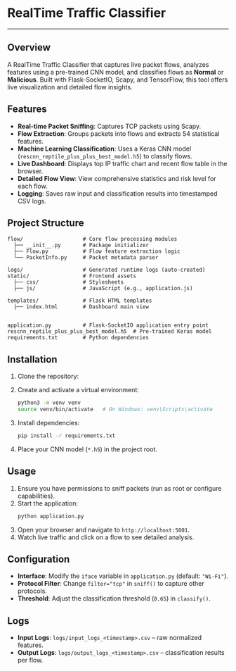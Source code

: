 # RealTime Traffic Classifier

---

## Overview
A RealTime Traffic Classifier that captures live packet flows, analyzes features using a pre-trained CNN model, and classifies flows as **Normal** or **Malicious**. Built with Flask-SocketIO, Scapy, and TensorFlow, this tool offers live visualization and detailed flow insights.

## Features
- **Real-time Packet Sniffing**: Captures TCP packets using Scapy.
- **Flow Extraction**: Groups packets into flows and extracts 54 statistical features.
- **Machine Learning Classification**: Uses a Keras CNN model (`rescnn_reptile_plus_plus_best_model.h5`) to classify flows.
- **Live Dashboard**: Displays top IP traffic chart and recent flow table in the browser.
- **Detailed Flow View**: View comprehensive statistics and risk level for each flow.
- **Logging**: Saves raw input and classification results into timestamped CSV logs.

## Project Structure
```
flow/                   # Core flow processing modules
  ├── __init__.py       # Package initializer
  ├── Flow.py           # Flow feature extraction logic
  └── PacketInfo.py     # Packet metadata parser

logs/                   # Generated runtime logs (auto-created)
static/                 # Frontend assets
  ├── css/              # Stylesheets
  ├── js/               # JavaScript (e.g., application.js)

templates/              # Flask HTML templates
  ├── index.html        # Dashboard main view
  

application.py          # Flask-SocketIO application entry point
rescnn_reptile_plus_plus_best_model.h5  # Pre-trained Keras model
requirements.txt        # Python dependencies
``` 

## Installation
1. Clone the repository:
   
2. Create and activate a virtual environment:
   ```bash
   python3 -m venv venv
   source venv/bin/activate   # On Windows: venv\Scripts\activate
   ```
3. Install dependencies:
   ```bash
   pip install -r requirements.txt
   ```
4. Place your CNN model (`*.h5`) in the project root.

## Usage
1. Ensure you have permissions to sniff packets (run as root or configure capabilities).
2. Start the application:
   ```bash
   python application.py
   ```
3. Open your browser and navigate to `http://localhost:5001`.
4. Watch live traffic and click on a flow to see detailed analysis.

## Configuration
- **Interface**: Modify the `iface` variable in `application.py` (default: `"Wi-Fi"`).
- **Protocol Filter**: Change `filter="tcp"` in `sniff()` to capture other protocols.
- **Threshold**: Adjust the classification threshold (`0.65`) in `classify()`.

## Logs
- **Input Logs**: `logs/input_logs_<timestamp>.csv` – raw normalized features.
- **Output Logs**: `logs/output_logs_<timestamp>.csv` – classification results per flow.


